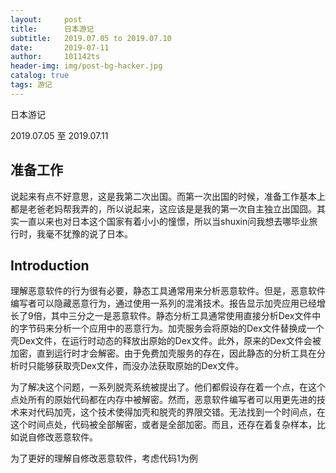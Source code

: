 ```yaml
---
layout:     post
title:      日本游记
subtitle:   2019.07.05 to 2019.07.10
date:       2019-07-11
author:     101142ts
header-img: img/post-bg-hacker.jpg
catalog: true
tags: 游记
---
```

日本游记

2019.07.05 至 2019.07.11

## 准备工作
说起来有点不好意思，这是我第二次出国。而第一次出国的时候，准备工作基本上都是老爸老妈帮我弄的，所以说起来，这应该是是我的第一次自主独立出国囧。其实一直以来也对日本这个国家有着小小的憧憬，所以当shuxin问我想去哪毕业旅行时，我毫不犹豫的说了日本。


## Introduction
理解恶意软件的行为很有必要，静态工具通常用来分析恶意软件。但是，恶意软件编写者可以隐藏恶意行为，通过使用一系列的混淆技术。报告显示加壳应用已经增长了9倍，其中三分之一是恶意软件。静态分析工具通常使用直接分析Dex文件中的字节码来分析一个应用中的恶意行为。加壳服务会将原始的Dex文件替换成一个壳Dex文件，在运行时动态的释放出原始的Dex文件。此外，原来的Dex文件会被加密，直到运行时才会解密。由于免费加壳服务的存在，因此静态的分析工具在分析时只能够获取壳Dex文件，而没办法获取原始的Dex文件。

为了解决这个问题，一系列脱壳系统被提出了。他们都假设存在着一个点，在这个点处所有的原始代码都在内存中被解密。然而，恶意软件编写者可以用更先进的技术来对代码加壳，这个技术使得加壳和脱壳的界限交错。无法找到一个时间点，在这个时间点处，代码被全部解密，或者是全部加密。而且，还存在着复杂样本，比如说自修改恶意软件。

为了更好的理解自修改恶意软件，考虑代码1为例
<!-- ![Code 1: An Example of Self-Modifying Code](https://github.com/101142TS/101142ts.github.io/blob/master/img/dexlego-Fig-1.png?raw=true) -->